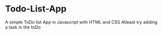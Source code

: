 # Todo-List-App
A simple ToDo list App in Javascript with HTML and CSS
Atleast try adding a task in the toDo
